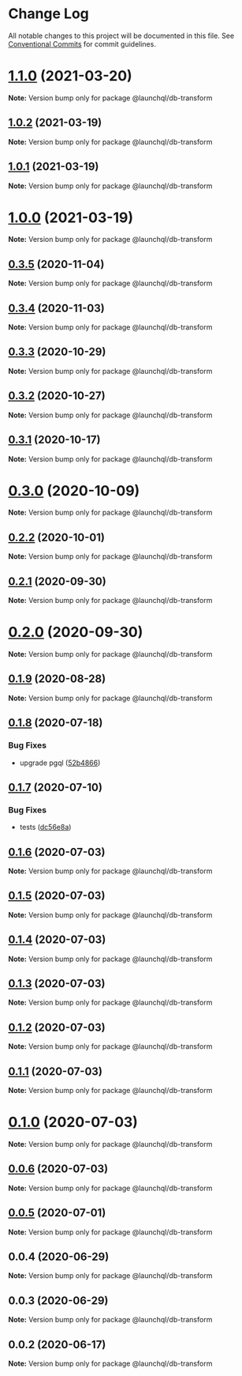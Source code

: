 # Change Log

All notable changes to this project will be documented in this file.
See [Conventional Commits](https://conventionalcommits.org) for commit guidelines.

# [1.1.0](https://github.com/launchql/launchql/compare/@launchql/db-transform@1.0.2...@launchql/db-transform@1.1.0) (2021-03-20)

**Note:** Version bump only for package @launchql/db-transform





## [1.0.2](https://github.com/launchql/launchql/compare/@launchql/db-transform@1.0.1...@launchql/db-transform@1.0.2) (2021-03-19)

**Note:** Version bump only for package @launchql/db-transform





## [1.0.1](https://github.com/launchql/launchql/compare/@launchql/db-transform@1.0.0...@launchql/db-transform@1.0.1) (2021-03-19)

**Note:** Version bump only for package @launchql/db-transform





# [1.0.0](https://github.com/launchql/launchql/compare/@launchql/db-transform@0.3.5...@launchql/db-transform@1.0.0) (2021-03-19)

**Note:** Version bump only for package @launchql/db-transform





## [0.3.5](https://github.com/launchql/launchql/compare/@launchql/db-transform@0.3.4...@launchql/db-transform@0.3.5) (2020-11-04)

**Note:** Version bump only for package @launchql/db-transform





## [0.3.4](https://github.com/launchql/launchql/compare/@launchql/db-transform@0.3.3...@launchql/db-transform@0.3.4) (2020-11-03)

**Note:** Version bump only for package @launchql/db-transform





## [0.3.3](https://github.com/launchql/launchql/compare/@launchql/db-transform@0.3.2...@launchql/db-transform@0.3.3) (2020-10-29)

**Note:** Version bump only for package @launchql/db-transform





## [0.3.2](https://github.com/launchql/launchql/compare/@launchql/db-transform@0.3.1...@launchql/db-transform@0.3.2) (2020-10-27)

**Note:** Version bump only for package @launchql/db-transform





## [0.3.1](https://github.com/launchql/launchql/compare/@launchql/db-transform@0.3.0...@launchql/db-transform@0.3.1) (2020-10-17)

**Note:** Version bump only for package @launchql/db-transform





# [0.3.0](https://github.com/launchql/launchql/compare/@launchql/db-transform@0.2.2...@launchql/db-transform@0.3.0) (2020-10-09)

**Note:** Version bump only for package @launchql/db-transform





## [0.2.2](https://github.com/launchql/launchql/compare/@launchql/db-transform@0.2.1...@launchql/db-transform@0.2.2) (2020-10-01)

**Note:** Version bump only for package @launchql/db-transform





## [0.2.1](https://github.com/launchql/launchql/compare/@launchql/db-transform@0.2.0...@launchql/db-transform@0.2.1) (2020-09-30)

**Note:** Version bump only for package @launchql/db-transform





# [0.2.0](https://github.com/launchql/launchql/compare/@launchql/db-transform@0.1.9...@launchql/db-transform@0.2.0) (2020-09-30)

**Note:** Version bump only for package @launchql/db-transform





## [0.1.9](https://github.com/launchql/launchql/compare/@launchql/db-transform@0.1.8...@launchql/db-transform@0.1.9) (2020-08-28)

**Note:** Version bump only for package @launchql/db-transform





## [0.1.8](https://github.com/launchql/launchql/compare/@launchql/db-transform@0.1.7...@launchql/db-transform@0.1.8) (2020-07-18)


### Bug Fixes

* upgrade pgql ([52b4866](https://github.com/launchql/launchql/commit/52b48669e0a1cd8e0b8b65d02e8373da6f1c02f2))





## [0.1.7](https://github.com/launchql/launchql/compare/@launchql/db-transform@0.1.6...@launchql/db-transform@0.1.7) (2020-07-10)


### Bug Fixes

* tests ([dc56e8a](https://github.com/launchql/launchql/commit/dc56e8aa103c62a271f2ea8824b2bcb7791aa6a4))





## [0.1.6](https://github.com/launchql/launchql/compare/@launchql/db-transform@0.1.5...@launchql/db-transform@0.1.6) (2020-07-03)

**Note:** Version bump only for package @launchql/db-transform





## [0.1.5](https://github.com/launchql/launchql/compare/@launchql/db-transform@0.1.4...@launchql/db-transform@0.1.5) (2020-07-03)

**Note:** Version bump only for package @launchql/db-transform





## [0.1.4](https://github.com/launchql/launchql/compare/@launchql/db-transform@0.1.3...@launchql/db-transform@0.1.4) (2020-07-03)

**Note:** Version bump only for package @launchql/db-transform





## [0.1.3](https://github.com/launchql/launchql/compare/@launchql/db-transform@0.1.2...@launchql/db-transform@0.1.3) (2020-07-03)

**Note:** Version bump only for package @launchql/db-transform





## [0.1.2](https://github.com/launchql/launchql/compare/@launchql/db-transform@0.1.1...@launchql/db-transform@0.1.2) (2020-07-03)

**Note:** Version bump only for package @launchql/db-transform





## [0.1.1](https://github.com/launchql/launchql/compare/@launchql/db-transform@0.1.0...@launchql/db-transform@0.1.1) (2020-07-03)

**Note:** Version bump only for package @launchql/db-transform





# [0.1.0](https://github.com/launchql/launchql/compare/@launchql/db-transform@0.0.6...@launchql/db-transform@0.1.0) (2020-07-03)

**Note:** Version bump only for package @launchql/db-transform





## [0.0.6](https://github.com/launchql/launchql/compare/@launchql/db-transform@0.0.5...@launchql/db-transform@0.0.6) (2020-07-03)

**Note:** Version bump only for package @launchql/db-transform





## [0.0.5](https://github.com/launchql/launchql/compare/@launchql/db-transform@0.0.4...@launchql/db-transform@0.0.5) (2020-07-01)

**Note:** Version bump only for package @launchql/db-transform





## 0.0.4 (2020-06-29)

**Note:** Version bump only for package @launchql/db-transform





## 0.0.3 (2020-06-29)

**Note:** Version bump only for package @launchql/db-transform





## 0.0.2 (2020-06-17)

**Note:** Version bump only for package @launchql/db-transform
